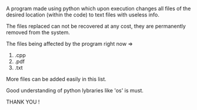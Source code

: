 A program made using python which upon execution changes all files of the 
desired location (within the code) to text files with useless info.

The files replaced can not be recovered at any cost, they are permanently 
removed from the system.

The files being affected by the program right now =>
1) .cpp 
2) .pdf
3) .txt

More files can be added easily in this list.

Good understanding of python lybraries like 'os' is must.


THANK YOU !
